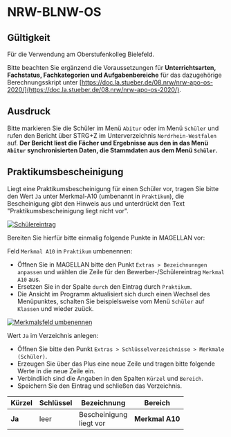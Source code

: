 ﻿# NRW-BLNW-OS

## Gültigkeit

Für die Verwendung am Oberstufenkolleg Bielefeld. 

Bitte beachten Sie ergänzend die Voraussetzungen für **Unterrichtsarten, Fachstatus, Fachkategorien und Aufgabenbereiche** für das dazugehörige Berechnungsskript unter [https://doc.la.stueber.de/08.nrw/nrw-apo-os-2020/](https://doc.la.stueber.de/08.nrw/nrw-apo-os-2020/).

## Ausdruck

Bitte markieren Sie die Schüler im Menü `Abitur` oder im Menü `Schüler` und rufen den Bericht über STRG+Z im Unterverzeichnis `Nordrhein-Westfalen` auf. **Der Bericht liest die Fächer und Ergebnisse aus den in das Menü `Abitur` synchronisierten Daten, die Stammdaten aus dem Menü `Schüler`.**

## Praktikumsbescheinigung

Liegt eine Praktikumsbescheinigung für einen Schüler vor, tragen Sie bitte den Wert `Ja` unter Merkmal-A10 (umbenannt in `Praktikum`), die Bescheinigung gibt den Hinweis aus und unterdrückt den Text "Praktikumsbescheinigung liegt nicht vor".

[![Schülereintrag][2]][2]

[2]:/assets/images/nrw/07.png

Bereiten Sie hierfür bitte einmalig folgende Punkte in MAGELLAN vor:

Feld ``Merkmal A10`` in `Praktikum` umbenennen:

* Öffnen Sie in MAGELLAN bitte den Punkt `Extras > Bezeichnunngen anpassen` und wählen die Zeile für den Bewerber-/Schülereintrag `Merkmal A10` aus. 
* Ersetzen Sie in der Spalte `durch` den Eintrag durch `Praktikum`.
*  Die Ansicht im Programm aktualisiert sich durch einen Wechsel des Menüpunktes, schalten Sie beispielsweise vom Menü `Schüler` auf `Klassen` und wieder zuück.

[![Merkmalsfeld umbenennen][1]][1]

[1]:/assets/images/nrw/06.png

Wert `Ja` im Verzeichnis anlegen:

* Öffnen Sie bitte den Punkt `Extras > Schlüsselverzeichnisse > Merkmale (Schüler)`. 
* Erzeugen Sie über das Plus eine neue Zeile und tragen bitte folgende Werte in die neue Zeile ein. 
* Verbindliich sind die Angaben in den Spalten `Kürzel` und `Bereich`. 
* Speichern Sie den Eintrag und schließen das Verzeichnis.

Kürzel|Schlüssel|Bezeichnung|Bereich
--|--|--|--
**Ja**|leer|Bescheinigung <br/>liegt vor|**Merkmal A10**